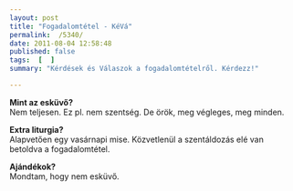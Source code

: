 ```yaml
---
layout: post
title: "Fogadalomtétel - KéVá"
permalink:  /5340/ 
date: 2011-08-04 12:58:48
published: false
tags:  [  ] 
summary: "Kérdések és Válaszok a fogadalomtételről. Kérdezz!"

---
```

<b>Mint az esküvő?</b>  
Nem teljesen. Ez pl. nem szentség. De örök, meg végleges, meg minden.

<strong>Extra liturgia?</strong>  
Alapvetően egy vasárnapi mise. Közvetlenül a szentáldozás elé van betoldva a fogadalomtétel.&nbsp;

<strong>Ajándékok?</strong>  
Mondtam, hogy nem esküvő.

